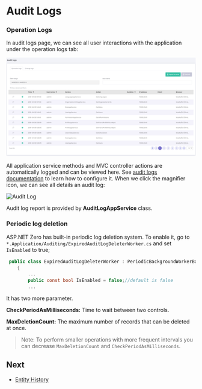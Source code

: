 # Audit Logs

### Operation Logs

In audit logs page, we can see all user interactions with the application under the operation logs tab:

<img src="images/audit-logs-core-4.png" alt="Audit logs" class="img-thumbnail" />

All application service methods and MVC controller actions are automatically logged and can be viewed here. See [audit logs documentation](https://aspnetboilerplate.com/Pages/Documents/Audit-Logging) to learn how to configure it. When we click the magnifier icon, we can see all details an audit log:

<img src="images/audit-logs-detail-1.png" alt="Audit Log" class="img-thumbnail" />

Audit log report is provided by **AuditLogAppService** class.

### Periodic log deletion 

ASP.NET Zero has built-in periodic log deletion system. To enable it, go to `*.Application/Auditing/ExpiredAuditLogDeleterWorker.cs`  and set `IsEnabled` to true;

```csharp
 public class ExpiredAuditLogDeleterWorker : PeriodicBackgroundWorkerBase, ISingletonDependency
    {
   		...
		public const bool IsEnabled = false;//default is false
		...
```

It has two more parameter.

**CheckPeriodAsMilliseconds:** Time to wait between two controls.

**MaxDeletionCount:** The maximum number of records that can be deleted at once.

> Note: To perform smaller operations with more frequent intervals you can decrease `MaxDeletionCount` and `CheckPeriodAsMilliseconds`. 

## Next

- [Entity History](Features-Angular-Entity-History)